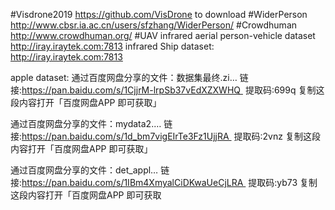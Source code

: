 #Visdrone2019 https://github.com/VisDrone to download
#WiderPerson http://www.cbsr.ia.ac.cn/users/sfzhang/WiderPerson/
#Crowdhuman http://www.crowdhuman.org/
#UAV infrared aerial person-vehicle dataset    http://iray.iraytek.com:7813
infrared Ship dataset: http://iray.iraytek.com:7813


apple dataset: 
通过百度网盘分享的文件：数据集最终.zi…
链接:https://pan.baidu.com/s/1CjjrM-lrpSb37vEdXZXWHQ 
提取码:699q
复制这段内容打开「百度网盘APP 即可获取」

通过百度网盘分享的文件：mydata2.…
链接:https://pan.baidu.com/s/1d_bm7vigEIrTe3Fz1UjjRA 
提取码:2vnz
复制这段内容打开「百度网盘APP 即可获取」


通过百度网盘分享的文件：det_appl…
链接:https://pan.baidu.com/s/1IBm4XmyalCiDKwaUeCjLRA 
提取码:yb73
复制这段内容打开「百度网盘APP 即可获取
